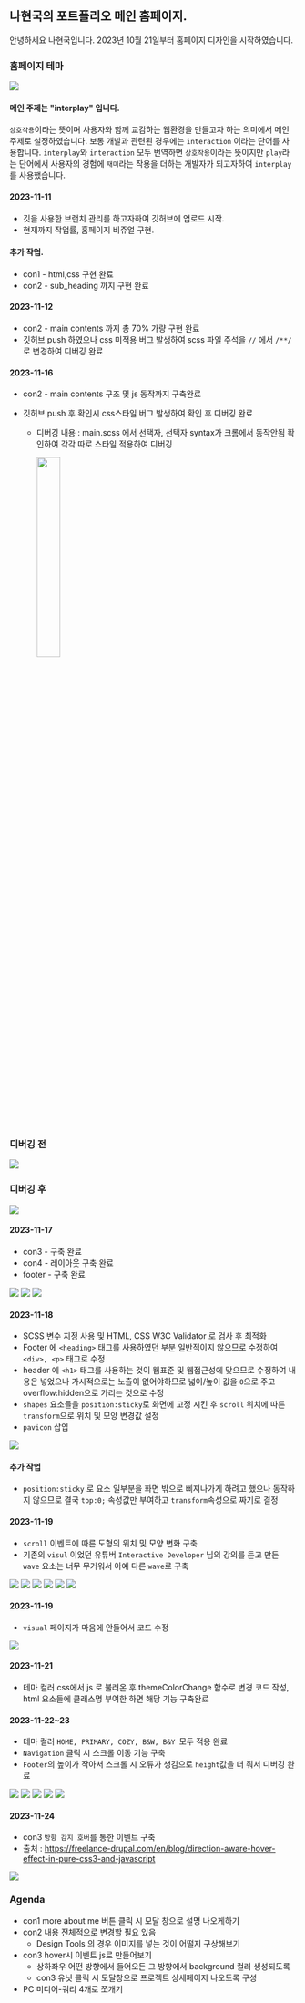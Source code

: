 ## 나현국의 포트폴리오 메인 홈페이지.

안녕하세요 나현국입니다.
2023년 10월 21일부터 홈페이지 디자인을 시작하였습니다.

### 홈페이지 테마

<img src="img/forreadme.png">

#### 메인 주제는 "interplay" 입니다.

`상호작용`이라는 뜻이며 사용자와 함께 교감하는 웹환경을 만들고자 하는 의미에서 메인주제로 설정하였습니다.
보통 개발과 관련된 경우에는 `interaction` 이라는 단어를 사용합니다.
`interplay`와 `interaction` 모두 번역하면 `상호작용`이라는 뜻이지만 `play`라는 단어에서 사용자의 경험에 `재미`라는 작용을 더하는 개발자가 되고자하여 `interplay`를 사용했습니다.

#### 2023-11-11

- 깃을 사용한 브랜치 관리를 하고자하여 깃허브에 업로드 시작.
- 현재까지 작업률, 홈페이지 비쥬얼 구현.

#### 추가 작업.

- con1 - html,css 구현 완료
- con2 - sub_heading 까지 구현 완료

#### 2023-11-12

- con2 - main contents 까지 총 70% 가량 구현 완료
- 깃허브 push 하였으나 css 미적용 버그 발생하여 scss 파일 주석을 `//` 에서 `/**/`로 변경하여 디버깅 완료

#### 2023-11-16

- con2 - main contents 구조 및 js 동작까지 구축완료
- 깃허브 push 후 확인시 css스타일 버그 발생하여 확인 후 디버깅 완료

  - 디버깅 내용 : main.scss 에서 선택자, 선택자 syntax가 크롬에서 동작안됨 확인하여 각각 따로 스타일 적용하여 디버깅

    <img src="img/forreadme3.png" style="width:30%">

### 디버깅 전

<img src="img/forreadme2.png">   
   
### 디버깅 후   
   
<img src="img/forreadme4.png">   
   
#### 2023-11-17

- con3 - 구축 완료
- con4 - 레이아웃 구축 완료
- footer - 구축 완료

<img src="img/forreadme5.png">
<img src="img/forreadme6.png">
<img src="img/forreadme7.png">

#### 2023-11-18

- SCSS 변수 지정 사용 및 HTML, CSS W3C Validator 로 검사 후 최적화
- Footer 에 `<heading>` 태그를 사용하였던 부분 일반적이지 않으므로 수정하여 `<div>, <p>` 태그로 수정
- header 에 `<h1>` 태그를 사용하는 것이 웹표준 및 웹접근성에 맞으므로 수정하여 내용은 넣었으나 가시적으로는 노출이 없어야하므로 넓이/높이 값을 `0`으로 주고 overflow:hidden으로 가리는 것으로 수정
- `shapes` 요소들을 `position:sticky`로 화면에 고정 시킨 후 `scroll` 위치에 따른 `transform`으로 위치 및 모양 변경값 설정
- `pavicon` 삽입

<img src="img/forreadme8.png">

#### 추가 작업

- `position:sticky` 로 요소 일부분을 화면 밖으로 삐져나가게 하려고 했으나 동작하지 않으므로 결국 `top:0;` 속성값만 부여하고 `transform`속성으로 짜기로 결정

#### 2023-11-19

- `scroll` 이벤트에 따른 도형의 위치 및 모양 변화 구축
- 기존의 `visul` 이었던 유튜버 `Interactive Developer` 님의 강의를 듣고 만든 `wave` 요소는 너무 무거워서 아예 다른 `wave`로 구축

<img src="img/forreadme9.png">
<img src="img/forreadme10.png">
<img src="img/forreadme11.png">
<img src="img/forreadme12.png">
<img src="img/forreadme13.png">
<img src="img/forreadme14.png">

#### 2023-11-19

- `visual` 페이지가 마음에 안들어서 코드 수정

<img src="img/forreadme15.png">

#### 2023-11-21

- 테마 컬러 css에서 js 로 불러온 후 themeColorChange 함수로 변경 코드 작성, html 요소들에 클래스명 부여한 하면 해당 기능 구축완료

#### 2023-11-22~23

- 테마 컬러 `HOME, PRIMARY, COZY, B&W, B&Y `모두 적용 완료
- `Navigation` 클릭 시 스크롤 이동 기능 구축
- `Footer`의 높이가 작아서 스크롤 시 오류가 생김으로 `height`값을 더 줘서 디버깅 완료

<img src="img/forreadme16.png">
<img src="img/forreadme17.png">
<img src="img/forreadme18.png">
<img src="img/forreadme19.png">
<img src="img/forreadme20.png">

#### 2023-11-24

- con3 `방향 감지 호버`를 통한 이벤트 구축
- 출처 : https://freelance-drupal.com/en/blog/direction-aware-hover-effect-in-pure-css3-and-javascript

<img src="img/forreadme21.png">

### Agenda

- con1 more about me 버튼 클릭 시 모달 창으로 설명 나오게하기
- con2 내용 전체적으로 변경할 필요 있음
  - Design Tools 의 경우 이미지를 넣는 것이 어떨지 구상해보기
- con3 hover시 이벤트 js로 만들어보기
  - 상하좌우 어떤 방향에서 들어오든 그 방향에서 background 컬러 생성되도록
  - con3 유닛 클릭 시 모달창으로 프로젝트 상세페이지 나오도록 구성
- PC 미디어-쿼리 4개로 쪼개기
